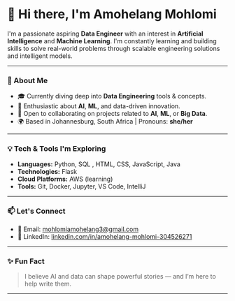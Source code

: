 # 👋 Hi there, I'm Amohelang Mohlomi

I'm a passionate aspiring **Data Engineer** with an interest in **Artificial Intelligence** and **Machine Learning**. I'm constantly learning and building skills to solve real-world problems through scalable engineering solutions and intelligent models.

---

### 🚀 About Me

- 🎓 Currently diving deep into **Data Engineering** tools & concepts.
- 🤖 Enthusiastic about **AI**, **ML**, and data-driven innovation.
- 🤝 Open to collaborating on projects related to **AI**, **ML**, or **Big Data**.
- 🌍 Based in Johannesburg, South Africa | Pronouns: **she/her**

---

### 💡 Tech & Tools I'm Exploring

- **Languages:** Python, SQL , HTML, CSS, JavaScript, Java
- **Technologies:** Flask
- **Cloud Platforms:** AWS (learning)
- **Tools:** Git, Docker, Jupyter, VS Code, IntelliJ

---

### 📫 Let's Connect

- 📧 Email: mohlomiamohelang3@gmail.com
- 💼 LinkedIn: [linkedin.com/in/amohelang-mohlomi-304526271](https://www.linkedin.com/in/amohelang-mohlomi-304526271)

---

### ✨ Fun Fact

> I believe AI and data can shape powerful stories — and I’m here to help write them.

---

